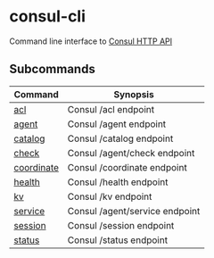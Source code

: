 # consul-cli

Command line interface to [Consul HTTP API](https://consul.io/docs/agent/http.html)

## Subcommands

| Command | Synopsis |
| ------- | -------- |
| [acl](https://github.com/CiscoCloud/consul-cli/wiki/ACL) | Consul /acl endpoint
| [agent](https://github.com/CiscoCloud/consul-cli/wiki/Agent) | Consul /agent endpoint
| [catalog](https://github.com/CiscoCloud/consul-cli/wiki/Agent) | Consul /catalog endpoint
| [check](https://github.com/CiscoCloud/consul-cli/wiki/Check) | Consul /agent/check endpoint
| [coordinate](https://github.com/CiscoCloud/consul-cli/wiki/Coordinate) | Consul /coordinate endpoint
| [health](https://github.com/CiscoCloud/consul-cli/wiki/Health) | Consul /health endpoint
| [kv](https://github.com/CiscoCloud/consul-cli/wiki/KV) | Consul /kv endpoint
| [service](https://github.com/CiscoCloud/consul-cli/wiki/Service) | Consul /agent/service endpoint
| [session](https://github.com/CiscoCloud/consul-cli/wiki/Session) | Consul /session endpoint
| [status](https://github.com/CiscoCloud/consul-cli/wiki/Status) | Consul /status endpoint
